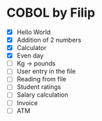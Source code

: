 # COBOL by Filip

- [X] Hello World
- [X] Addition of 2 numbers
- [X] Calculator
- [X] Even day
- [ ] Kg → pounds
- [ ] User entry in the file
- [ ] Reading from file
- [ ] Student ratings
- [ ] Salary calculation
- [ ] Invoice
- [ ] ATM